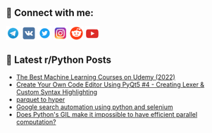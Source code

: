 ## 🔎 Connect with me:
[<img src="https://github.com/bullbesh/bullbesh/blob/main/images/Telegram.png" width="32" height="32" />](https://t.me/bullbesh)
[<img src="https://github.com/bullbesh/bullbesh/blob/main/images/VK.png" width="32" height="32" />](https://vk.com/bullbesh)
[<img src="https://github.com/bullbesh/bullbesh/blob/main/images/Twitter.png" width="32" height="32" />](https://twitter.com/bullbesh1)
[<img src="https://github.com/bullbesh/bullbesh/blob/main/images/Instagram.png" width="32" height="32" />](https://www.instagram.com/bullbesh)
[<img src="https://github.com/bullbesh/bullbesh/blob/main/images/Reddit.png" width="32" height="32" />](https://www.reddit.com/user/bullbesh)
[<img src="https://github.com/bullbesh/bullbesh/blob/main/images/YouTube.png" width="32" height="32" />](https://www.youtube.com/channel/UCtfjRs6uzgq5mfm8S06WTcg)

## 📕 Latest r/Python Posts
<!-- BLOG-POST-LIST:START -->
- [The Best Machine Learning Courses on Udemy &lpar;2022&rpar;](https://www.reddit.com/r/Python/comments/wa52u4/the_best_machine_learning_courses_on_udemy_2022/)
- [Create Your Own Code Editor Using PyQt5 #4 - Creating Lexer &amp; Custom Syntax Highlighting](https://www.reddit.com/r/Python/comments/wa4n3u/create_your_own_code_editor_using_pyqt5_4/)
- [parquet to hyper](https://www.reddit.com/r/Python/comments/wa3vv4/parquet_to_hyper/)
- [Google search automation using python and selenium](https://www.reddit.com/r/Python/comments/wa1tq2/google_search_automation_using_python_and_selenium/)
- [Does Python&#39;s GIL make it impossible to have efficient parallel computation?](https://www.reddit.com/r/Python/comments/wa1ek1/does_pythons_gil_make_it_impossible_to_have/)
<!-- BLOG-POST-LIST:END -->
